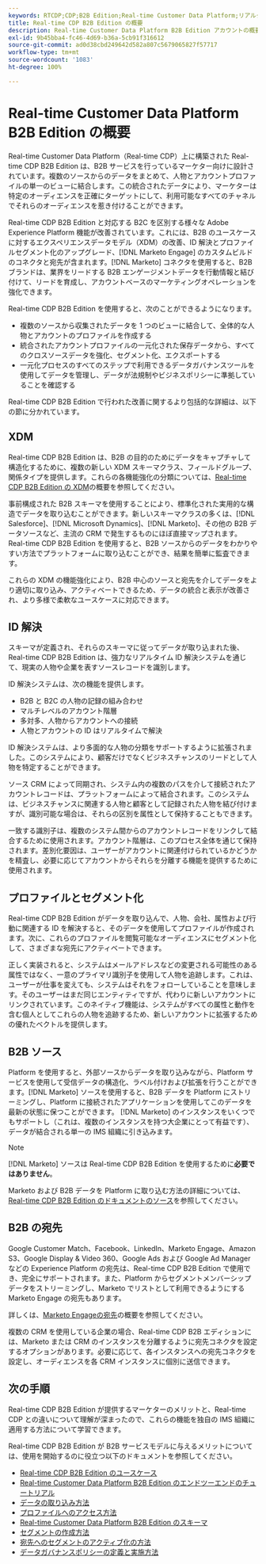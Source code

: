```yaml
---
keywords: RTCDP;CDP;B2B Edition;Real-time Customer Data Platform;リアルタイムの顧客データプラットフォーム;リアルタイム cdp;b2b;cdp;顧客 AI
title: Real-time CDP B2B Edition の概要
description: Real-time Customer Data Platform B2B Edition アカウントの概要
exl-id: 9b45bba4-fc46-4d69-b36a-5cb91f316612
source-git-commit: ad0d38cbd249642d582a807c5679065827f57717
workflow-type: tm+mt
source-wordcount: '1083'
ht-degree: 100%

---
```


# Real-time Customer Data Platform B2B Edition の概要

Real-time Customer Data Platform（Real-time CDP）上に構築された Real-time CDP B2B Edition は、B2B サービスを行っているマーケター向けに設計されています。複数のソースからのデータをまとめて、人物とアカウントプロファイルの単一のビューに結合します。この統合されたデータにより、マーケターは特定のオーディエンスを正確にターゲットにして、利用可能なすべてのチャネルでそれらのオーディエンスを惹き付けることができます。

Real-time CDP B2B Edition と対応する B2C を区別する様々な Adobe Experience Platform 機能が改善されています。これには、B2B のユースケースに対するエクスペリエンスデータモデル（XDM）の改善、ID 解決とプロファイルセグメント化のアップグレード、[!DNL Marketo Engage] のカスタムビルドのコネクタと宛先が含まれます。[!DNL Marketo] コネクタを使用すると、B2B ブランドは、業界をリードする B2B エンゲージメントデータを行動情報と結び付けて、リードを育成し、アカウントベースのマーケティングオペレーションを強化できます。

Real-time CDP B2B Edition を使用すると、次のことができるようになります。

* 複数のソースから収集されたデータを 1 つのビューに結合して、全体的な人物とアカウントのプロファイルを作成する
* 統合されたアカウントプロファイルの一元化された保存データから、すべてのクロスソースデータを強化、セグメント化、エクスポートする
* 一元化プロセスのすべてのステップで利用できるデータガバナンスツールを使用してデータを管理し、データが法規制やビジネスポリシーに準拠していることを確認する

Real-time CDP B2B Edition で行われた改善に関するより包括的な詳細は、以下の節に分かれています。

## XDM

Real-time CDP B2B Edition は、B2B の目的のためにデータをキャプチャして構造化するために、複数の新しい XDM スキーマクラス、フィールドグループ、関係タイプを提供します。これらの各機能強化の分類については、[Real-time CDP B2B Edition の XDM](./schemas/b2b.md)の概要を参照してください。

事前構成された B2B スキーマを使用することにより、標準化された実用的な構造でデータを取り込むことができます。新しいスキーマクラスの多くは、[!DNL Salesforce]、[!DNL Microsoft Dynamics]、[!DNL Marketo]、その他の B2B データソースなど、主流の CRM で発生するものにほぼ直接マップされます。Real-time CDP B2B Edition を使用すると、B2B ソースからのデータをわかりやすい方法でプラットフォームに取り込むことができ、結果を簡単に監査できます。

これらの XDM の機能強化により、B2B 中心のソースと宛先を介してデータをより適切に取り込み、アクティベートできるため、データの統合と表示が改善され、より多様で柔軟なユースケースに対応できます。

## ID 解決

スキーマが定義され、それらのスキーマに従ってデータが取り込まれた後、Real-time CDP B2B Edition は、強力なリアルタイム ID 解決システムを通じて、現実の人物や企業を表すソースレコードを識別します。

ID 解決システムは、次の機能を提供します。

* B2B と B2C の人物の記録の組み合わせ
* マルチレベルのアカウント階層
* 多対多、人物からアカウントへの接続
* 人物とアカウントの ID はリアルタイムで解決

ID 解決システムは、より多面的な人物の分類をサポートするように拡張されました。このシステムにより、顧客だけでなくビジネスチャンスのリードとして人物を特定することができます。

ソース CRM によって同期され、システム内の複数のパスを介して接続されたアカウントレコードは、プラットフォームによって結合されます。このシステムは、ビジネスチャンスに関連する人物と顧客として記録された人物を結び付けますが、識別可能な場合は、それらの区別を属性として保持することもできます。

一致する識別子は、複数のシステム間からのアカウントレコードをリンクして結合するために使用されます。アカウント階層は、このプロセス全体を通じて保持されます。差別化要因は、ユーザーがアカウントに関連付けられているかどうかを精査し、必要に応じてアカウントからそれらを分離する機能を提供するために使用されます。

## プロファイルとセグメント化

Real-time CDP B2B Edition がデータを取り込んで、人物、会社、属性および行動に関連する ID を解決すると、そのデータを使用してプロファイルが作成されます。次に、これらのプロファイルを閲覧可能なオーディエンスにセグメント化して、さまざまな宛先にアクティベートできます。

正しく実装されると、システムはメールアドレスなどの変更される可能性のある属性ではなく、一意のプライマリ識別子を使用して人物を追跡します。これは、ユーザーが仕事を変えても、システムはそれをフォローしていることを意味します。そのユーザーはまだ同じエンティティですが、代わりに新しいアカウントにリンクされています。このネイティブ機能は、システムがすべての属性と動作を含む個人としてこれらの人物を追跡するため、新しいアカウントに拡張するための優れたベクトルを提供します。

## B2B ソース

Platform を使用すると、外部ソースからデータを取り込みながら、Platform サービスを使用して受信データの構造化、ラベル付けおよび拡張を行うことができます。[!DNL Marketo] ソースを使用すると、B2B データを Platform にストリーミングし、Platform に接続されたアプリケーションを使用してこのデータを最新の状態に保つことができます。 [!DNL Marketo] のインスタンスをいくつでもサポートし（これは、複数のインスタンスを持つ大企業にとって有益です）、データが結合される単一の IMS 組織に引き込みます。

>[!NOTE]
>
>[!DNL Marketo] ソースは Real-time CDP B2B Edition を使用するために&#x200B;**必要ではありません**。

Marketo および B2B データを Platform に取り込む方法の詳細については、[Real-time CDP B2B Edition のドキュメントのソース](./sources/b2b.md)を参照してください。

## B2B の宛先

Google Customer Match、Facebook、LinkedIn、Marketo Engage、Amazon S3、Google Display &amp; Video 360、Google Ads および Google Ad Manager などの Experience Platform の宛先は、Real-time CDP B2B Edition で使用でき、完全にサポートされます。また、Platform からセグメントメンバーシップデータをストリーミングし、Marketo でリストとして利用できるようにする Marketo Engage の宛先もあります。

詳しくは、[Marketo Engageの宛先](../destinations/catalog/adobe/marketo-engage.md)の概要を参照してください。

複数の CRM を使用している企業の場合、Real-time CDP B2B エディションには、Marketo または CRM のインスタンスを分離するように宛先コネクタを設定するオプションがあります。必要に応じて、各インスタンスへの宛先コネクタを設定し、オーディエンスを各 CRM インスタンスに個別に送信できます。

## 次の手順

Real-time CDP B2B Edition が提供するマーケターのメリットと、Real-time CDP との違いについて理解が深まったので、これらの機能を独自の IMS 組織に適用する方法について学習できます。

Real-time CDP B2B Edition が B2B サービスモデルに与えるメリットについては、使用を開始するのに役立つ以下のドキュメントを参照してください。

* [Real-time CDP B2B Edition のユースケース](./b2b-use-case.md)
* [Real-time Customer Data Platform B2B Edition のエンドツーエンドのチュートリアル](./b2b-tutorial.md)
* [データの取り込み方法](./sources/b2b.md)
* [プロファイルへのアクセス方法](./profile/profile-overview.md)
* [Real-time Customer Data Platform B2B Edition のスキーマ](./schemas/b2b.md)
* [セグメントの作成方法](./segmentation/b2b.md)
* [宛先へのセグメントのアクティブ化の方法](./destinations/b2b.md)
* [データガバナンスポリシーの定義と実施方法](./privacy/data-governance-overview.md)

